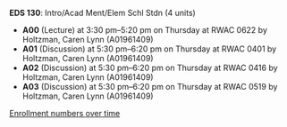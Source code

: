 **EDS 130**: Intro/Acad Ment/Elem Schl Stdn (4 units)

- **A00** (Lecture) at 3:30 pm–5:20 pm on Thursday at RWAC 0622 by Holtzman, Caren Lynn (A01961409)
- **A01** (Discussion) at 5:30 pm–6:20 pm on Thursday at RWAC 0401 by Holtzman, Caren Lynn (A01961409)
- **A02** (Discussion) at 5:30 pm–6:20 pm on Thursday at RWAC 0416 by Holtzman, Caren Lynn (A01961409)
- **A03** (Discussion) at 5:30 pm–6:20 pm on Thursday at RWAC 0519 by Holtzman, Caren Lynn (A01961409)

[Enrollment numbers over time](./EDS130.tsv)
